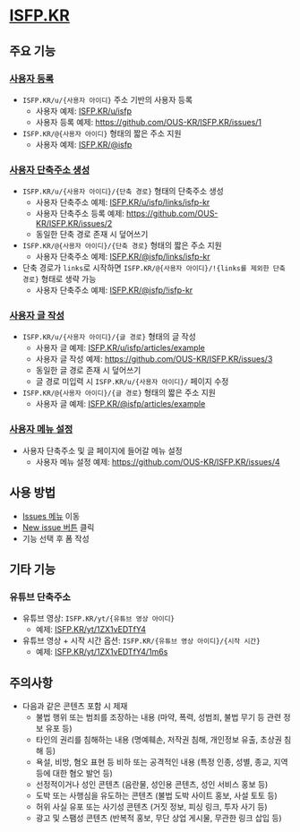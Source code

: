 # [ISFP.KR](https://isfp.kr)

## 주요 기능

### [사용자 등록](https://github.com/OUS-KR/ISFP.KR/issues/new?template=01-user-register-by-issue.yml)

- `ISFP.KR/u/{사용자 아이디}` 주소 기반의 사용자 등록
  - 사용자 예제: [ISFP.KR/u/isfp](https://isfp.kr/u/isfp)
  - 사용자 등록 예제: https://github.com/OUS-KR/ISFP.KR/issues/1
- `ISFP.KR/@{사용자 아이디}` 형태의 짧은 주소 지원
  - 사용자 예제: [ISFP.KR/@isfp](https://isfp.kr/@isfp)

### [사용자 단축주소 생성](https://github.com/OUS-KR/ISFP.KR/issues/new?template=02-user-short-url-register-by-issue.yml)

- `ISFP.KR/u/{사용자 아이디}/{단축 경로}` 형태의 단축주소 생성
  - 사용자 단축주소 예제: [ISFP.KR/u/isfp/links/isfp-kr](https://isfp.kr/u/isfp/links/isfp-kr)
  - 사용자 단축주소 등록 예제: https://github.com/OUS-KR/ISFP.KR/issues/2
  - 동일한 단축 경로 존재 시 덮어쓰기
- `ISFP.KR/@{사용자 아이디}/{단축 경로}` 형태의 짧은 주소 지원
  - 사용자 단축주소 예제: [ISFP.KR/@isfp/links/isfp-kr](https://isfp.kr/@isfp/links/isfp-kr)
- 단축 경로가 `links`로 시작하면 `ISFP.KR/@{사용자 아이디}/!{links를 제외한 단축 경로}` 형태로 생략 가능
  - 사용자 단축주소 예제: [ISFP.KR/@isfp/!isfp-kr](https://isfp.kr/@isfp/!isfp-kr)

### [사용자 글 작성](https://github.com/OUS-KR/ISFP.KR/issues/new?template=03-user-article-writing-by-issue.yml)

- `ISFP.KR/u/{사용자 아이디}/{글 경로}` 형태의 글 작성
  - 사용자 글 예제: [ISFP.KR/u/isfp/articles/example](https://isfp.kr/u/isfp/articles/example)
  - 사용자 글 작성 예제: https://github.com/OUS-KR/ISFP.KR/issues/3
  - 동일한 글 경로 존재 시 덮어쓰기
  - 글 경로 미입력 시 `ISFP.KR/u/{사용자 아이디}/` 페이지 수정
- `ISFP.KR/@{사용자 아이디}/{글 경로}` 형태의 짧은 주소 지원
  - 사용자 글 예제: [ISFP.KR/@isfp/articles/example](https://isfp.kr/@isfp/articles/example)
 
### [사용자 메뉴 설정](https://github.com/OUS-KR/ISFP.KR/issues/new?template=04-user-menu-setting-by-issue.yml)

- 사용자 단축주소 및 글 페이지에 들어갈 메뉴 설정
  - 사용자 메뉴 설정 예제: https://github.com/OUS-KR/ISFP.KR/issues/4

## 사용 방법

- [Issues 메뉴](https://github.com/OUS-KR/ISFP.KR/issues) 이동
- [New issue 버튼](https://github.com/OUS-KR/ISFP.KR/issues/new/choose) 클릭
- 기능 선택 후 폼 작성

## 기타 기능

### 유튜브 단축주소

- 유튜브 영상: `ISFP.KR/yt/{유튜브 영상 아이디}`
  - 예제: [ISFP.KR/yt/1ZX1vEDTfY4](https://isfp.kr/yt/1ZX1vEDTfY4)
- 유튜브 영상 + 시작 시간 옵션: `ISFP.KR/{유튜브 영상 아이디}/{시작 시간}`
  - 예제: [ISFP.KR/yt/1ZX1vEDTfY4/1m6s](https://isfp.kr/yt/1ZX1vEDTfY4/1m6s)

## 주의사항

- 다음과 같은 콘텐츠 포함 시 제재
  - 불법 행위 또는 범죄를 조장하는 내용 (마약, 폭력, 성범죄, 불법 무기 등 관련 정보 유포 등)
  - 타인의 권리를 침해하는 내용 (명예훼손, 저작권 침해, 개인정보 유출, 초상권 침해 등)
  - 욕설, 비방, 혐오 표현 등 비하 또는 공격적인 내용 (특정 인종, 성별, 종교, 지역 등에 대한 혐오 발언 등)
  - 선정적이거나 성인 콘텐츠 (음란물, 성인용 콘텐츠, 성인 서비스 홍보 등)
  - 도박 또는 사행심을 유도하는 콘텐츠 (불법 도박 사이트 홍보, 사설 토토 등)
  - 허위 사실 유포 또는 사기성 콘텐츠 (거짓 정보, 피싱 링크, 투자 사기 등)
  - 광고 및 스팸성 콘텐츠 (반복적 홍보, 무단 상업 게시물, 무관한 링크 삽입 등)